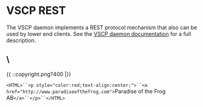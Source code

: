 # VSCP REST

The VSCP daemon implements a REST protocol mechanism that also can be used by lower end clients. See the [VSCP daemon documentation](http://www.vscp.org/docs/vscpd/doku.php?id=vscp_daemon_vscp_daemon_rest_interface) for a full description.



\\ 
----
{{  ::copyright.png?400  |}}

`<HTML>``<p style="color:red;text-align:center;">``<a href="http://www.paradiseofthefrog.com">`Paradise of the Frog AB`</a>``</p>``</HTML>`
